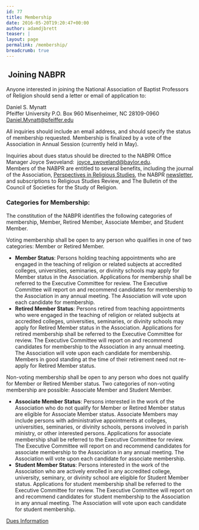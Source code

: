 ```yaml
---
id: 77
title: Membership
date: 2016-05-20T19:20:47+00:00
author: adamdjbrett
teaser: |
layout: page
permalink: /membership/
breadcrumb: true
---
```

##  Joining NABPR

Anyone interested in joining the National Association of Baptist Professors of Religion should send a letter or email of application to:

Daniel S. Mynatt  
Pfeiffer University
P.O. Box 960
Misenheimer, NC 28109-0960
[Daniel.Mynatt@pfeiffer.edu](mailto:Daniel.Mynatt@pfeiffer.edu)

All inquiries should include an email address, and should specify the status of membership requested. Membership is finalized by a vote of the Association in Annual Session (currently held in May).

Inquiries about dues status should be directed to the NABPR Office Manager Joyce Swoveland:  <joyce_swoveland@baylor.edu>.  
Members of the NABPR are entitled to several benefits, including the journal of the Association, [Perspectives in Religious Studies](http://www.baylor.edu/prs/), the NABPR [newsletter](/about/history/newsletter/), and subscriptions to Religious Studies Review, and The Bulletin of the Council of Societies for the Study of Religion.

### Categories for Membership:

The constitution of the NABPR identifies the following categories of membership, Member, Retired Member, Associate Member, and Student Member.

Voting membership shall be open to any person who qualifies in one of two categories: Member or Retired Member.

  * **Member Status**: Persons holding teaching appointments who are engaged in the teaching of religion or related subjects at accredited colleges, universities, seminaries, or divinity schools may apply for Member status in the Association. Applications for membership shall be referred to the Executive Committee for review. The Executive Committee will report on and recommend candidates for membership to the Association in any annual meeting. The Association will vote upon each candidate for membership.
  * **Retired Member Status**: Persons retired from teaching appointments who were engaged in the teaching of religion or related subjects at accredited colleges, universities, seminaries, or divinity schools may apply for Retired Member status in the Association. Applications for retired membership shall be referred to the Executive Committee for review. The Executive Committee will report on and recommend candidates for membership to the Association in any annual meeting. The Association will vote upon each candidate for membership. Members in good standing at the time of their retirement need not re-apply for Retired Member status.

Non-voting membership shall be open to any person who does not qualify for Member or Retired Member status. Two categories of non-voting membership are possible: Associate Member and Student Member.

  * **Associate Member Status**: Persons interested in the work of the Association who do not qualify for Member or Retired Member status are eligible for Associate Member status. Associate Members may include persons with administrative appointments at colleges, universities, seminaries, or divinity schools, persons involved in parish ministry, or other interested persons. Applications for associate membership shall be referred to the Executive Committee for review. The Executive Committee will report on and recommend candidates for associate membership to the Association in any annual meeting. The Association will vote upon each candidate for associate membership.
  * **Student Member Status**: Persons interested in the work of the Association who are actively enrolled in any accredited college, university, seminary, or divinity school are eligible for Student Member status. Applications for student membership shall be referred to the Executive Committee for review. The Executive Committee will report on and recommend candidates for student membership to the Association in any annual meeting. The Association will vote upon each candidate for student membership.

[Dues Information](/membership/membership-dues/)
